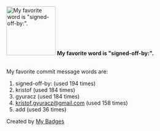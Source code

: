 <img src="https://github.com/my-badges/my-badges/blob/master/src/all-badges/favorite-word/favorite-word.png?raw=true" alt="My favorite word is &quot;signed-off-by:&quot;." title="My favorite word is &quot;signed-off-by:&quot;." width="128">
<strong>My favorite word is &quot;signed-off-by:&quot;.</strong>
<br><br>

My favorite commit message words are:

1. signed-off-by: (used 194 times)
2. kristof (used 184 times)
3. gyuracz (used 184 times)
4. <kristof.gyuracz@gmail.com> (used 158 times)
5. add (used 36 times)


Created by <a href="https://github.com/my-badges/my-badges">My Badges</a>